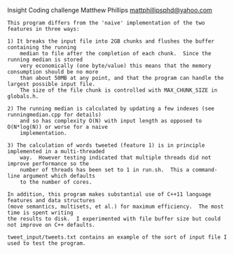 Insight Coding challenge
Matthew Phillips
mattphillipsphd@yahoo.com

	This program differs from the 'naive' implementation of the two features in three ways:
	
	1) It breaks the input file into 2GB chunks and flushes the buffer containing the running
		median to file after the completion of each chunk.  Since the running median is stored
		very economically (one byte/value) this means that the memory consumption should be no more
		than about 50MB at any point, and that the program can handle the largest possible input file.
		The size of the file chunk is controlled with MAX_CHUNK_SIZE in globals.h.
		
	2) The running median is calculated by updating a few indexes (see runningmedian.cpp for details)
		and so has complexity O(N) with input length as opposed to O(N*log(N)) or worse for a naive 
		implementation.
		
	3) The calculation of words tweeted (feature 1) is in principle implemented in a multi-threaded
		way.  However testing indicated that multiple threads did not improve performance so the
		number of threads has been set to 1 in run.sh.  This a command-line argument which defaults
		to the number of cores.
		
	In addition, this program makes substantial use of C++11 language features and data structures
	(move semantics, multisets, et al.) for maximum efficiency.  The most time is spent writing 
	the results to disk.  I experimented with file buffer size but could not improve on C++ defaults.

	tweet_input/tweets.txt contains an example of the sort of input file I used to test the program.